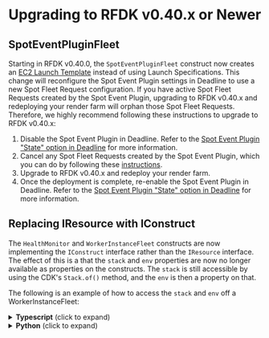 # Upgrading to RFDK v0.40.x or Newer

## SpotEventPluginFleet

Starting in RFDK v0.40.0, the `SpotEventPluginFleet` construct now creates an [EC2 Launch Template](https://docs.aws.amazon.com/autoscaling/ec2/userguide/LaunchTemplates.html)
instead of using Launch Specifications. This change will reconfigure the Spot Event Plugin settings in Deadline to use a new Spot Fleet Request configuration. If you have active
Spot Fleet Requests created by the Spot Event Plugin, upgrading to RFDK v0.40.x and redeploying your render farm will orphan those Spot Fleet Requests. Therefore, we highly
recommend following these instructions to upgrade to RFDK v0.40.x:

1. Disable the Spot Event Plugin in Deadline. Refer to the [Spot Event Plugin "State" option in Deadline](https://docs.thinkboxsoftware.com/products/deadline/10.1/1_User%20Manual/manual/event-spot-configuration-options.html)
for more information.
2. Cancel any Spot Fleet Requests created by the Spot Event Plugin, which you can do by following these [instructions](https://docs.aws.amazon.com/AWSEC2/latest/UserGuide/work-with-spot-fleets.html#cancel-spot-fleet).
3. Upgrade to RFDK v0.40.x and redeploy your render farm.
4. Once the deployment is complete, re-enable the Spot Event Plugin in Deadline. Refer to the [Spot Event Plugin "State" option in Deadline](https://docs.thinkboxsoftware.com/products/deadline/10.1/1_User%20Manual/manual/event-spot-configuration-options.html)
for more information.

## Replacing IResource with IConstruct

The `HealthMonitor` and `WorkerInstanceFleet` constructs are now implementing the `IConstruct` interface rather than the `IResource` interface. The effect of this is a that the `stack` and `env` properties are now no longer available as properties on the constructs. The `stack` is still accessible by using the CDK's `Stack.of()` method, and the `env` is then a property on that.

The following is an example of how to access the `stack` and `env` off a WorkerInstanceFleet:

<details><summary><b>Typescript</b> (click to expand)</summary>

```ts
const workerFleet = new WorkerInstanceFleet(this, 'WorkerFleet', {
  // ...
});
const workerStack = Stack.of(workerFleet);
const env: ResourceEnvironment = {
  account: workerStack.account,
  region: workerStack.region,
};
```

</details>

<details><summary><b>Python</b> (click to expand)</summary>

```python
worker_fleet = WorkerInstanceFleet(self, 'WorkerFleet', {
    // ...
})
worker_stack = Stack.of(worker_fleet)
env = ResourceEnvironment(
    account=worker_stack.account,
    region=worker_stack.region,
)

```

</details>